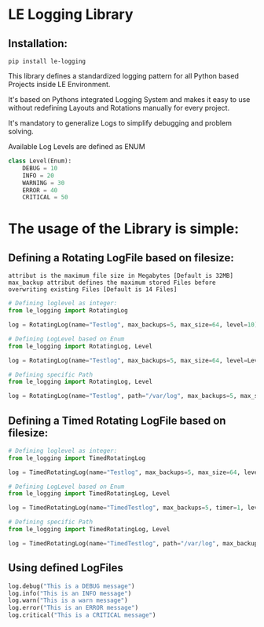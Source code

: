 # LE Logging Library

## Installation:

```
pip install le-logging
```

This library defines a standardized logging pattern for all Python based Projects inside LE Environment.

It's based on Pythons integrated Logging System and makes it easy to use without redefining Layouts and Rotations
manually for every project.

It's mandatory to generalize Logs to simplify debugging and problem solving.

Available Log Levels are defined as ENUM

```python
class Level(Enum):
    DEBUG = 10
    INFO = 20
    WARNING = 30
    ERROR = 40
    CRITICAL = 50
```

# The usage of the Library is simple:

## Defining a Rotating LogFile based on filesize:

```
attribut is the maximum file size in Megabytes [Default is 32MB]
max_backup attribut defines the maximum stored Files before overwriting existing Files [Default is 14 Files]
```

```python
# Defining loglevel as integer:
from le_logging import RotatingLog

log = RotatingLog(name="Testlog", max_backups=5, max_size=64, level=10)
```

```python
# Defining LogLevel based on Enum
from le_logging import RotatingLog, Level

log = RotatingLog(name="Testlog", max_backups=5, max_size=64, level=Level.DEBUG)
```

```python
# Defining specific Path
from le_logging import RotatingLog, Level

log = RotatingLog(name="Testlog", path="/var/log", max_backups=5, max_size=64, level=Level.DEBUG)
```

## Defining a Timed Rotating LogFile based on filesize:

```python
# Defining loglevel as integer:
from le_logging import TimedRotatingLog

log = TimedRotatingLog(name="Testlog", max_backups=5, max_size=64, level=10)
```

```python
# Defining LogLevel based on Enum
from le_logging import TimedRotatingLog, Level

log = TimedRotatingLog(name="TimedTestlog", max_backups=5, timer=1, level=Level.DEBUG)
```

```python
# Defining specific Path
from le_logging import TimedRotatingLog, Level

log = TimedRotatingLog(name="TimedTestlog", path="/var/log", max_backups=5, timer=1, level=Level.DEBUG)
```

## Using defined LogFiles

```python
log.debug("This is a DEBUG message")
log.info("This is an INFO message")
log.warn("This is a warn message")
log.error("This is an ERROR message")
log.critical("This is a CRITICAL message")
```

